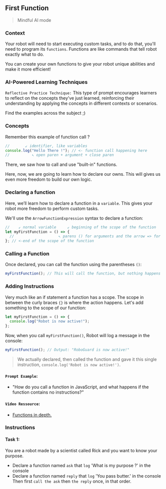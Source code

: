 ## First Function

> Mindful AI mode

### Context

Your robot will need to start executing custom tasks, and to do that, you'll need to program its `functions`. Functions are like commands that tell robot exactly what to do.

You can create your own functions to give your robot unique abilities and make it more efficient!

### AI-Powered Learning Techniques

`Reflective Practice Technique:`
This type of prompt encourages learners to reflect on the concepts they’ve just learned, reinforcing their understanding by applying the concepts in different contexts or scenarios.

Find the examples across the subject ;)

### Concepts

Remember this example of function call ?

```js
//       ↙ identifier, like variables
console.log("Hello There !"); // <- function call happening here
//          ↖ open paren + argument + close paren
```

There, we saw how to call and use "built-in" functions.

Here, now, we are going to learn how to declare our owns. This will gives us even more freedom to build our own logic.

### Declaring a function

Here, we’ll learn how to declare a function in a `variable`. This gives your robot more freedom to perform custom tasks.

We'll use the `ArrowFunctionExpression` syntax to declare a function:

```js
//    ↙ normal variable     ↙ beginning of the scope of the function
let myFirstFunction = () => {
  //                    ↖ parens () for arguments and the arrow => for syntax
}; // <-end of the scope of the function
```

### Calling a Function

Once declared, you can call the function using the parentheses `()`:

```js
myFirstFunction(); // This will call the function, but nothing happens yet
```

### Adding Instructions

Very much like an if statement a function has a scope. The scope in between the curly braces `{}` is where the action happens. Let's add something to the scope of our function:

```js
let myFirstFunction = () => {
  console.log("Robot is now active!");
};
```

Now, when you call `myFirstFunction()`, Robot will log a message in the console:

```js
myFirstFunction(); // Output: "RoboGuard is now active!"
```

> We actually declared, then called the function and gave it this single instruction, `console.log('Robot is now active!')`.

#### **`Prompt Example`**:

- "How do you call a function in JavaScript, and what happens if the function contains no instructions?"

#### **`Video Ressource`**:

- [Functions in depth.](https://www.youtube.com/watch?v=0lp0d-Uxy4o)

### Instructions

#### Task 1:

You are a robot made by a scientist called Rick and you want to know your purpose.

- Declare a function named `ask` that `log` 'What is my purpose ?' in the console
- Declare a function named `reply` that `log` 'You pass butter.' in the console
  Then first `call the ask` then `the reply` once, in that order.
